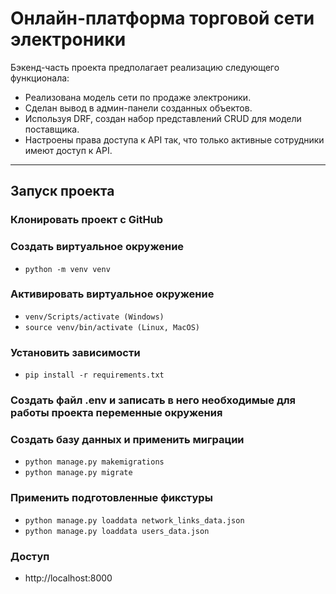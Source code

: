 Онлайн-платформа торговой сети электроники
=====================

Бэкенд-часть проекта предполагает реализацию следующего функционала:

- Реализована модель сети по продаже электроники.
- Сделан вывод в админ-панели созданных объектов.
- Используя DRF, создан набор представлений CRUD для модели поставщика.
- Настроены права доступа к API так, что только активные сотрудники имеют доступ к API.
___
## Запуск проекта

### Клонировать проект с GitHub

### Создать виртуальное окружение

* `python -m venv venv`

### Активировать виртуальное окружение

* `venv/Scripts/activate (Windows)`
* `source venv/bin/activate (Linux, MacOS)`

### Установить зависимости

* `pip install -r requirements.txt`

### Создать файл .env и записать в него необходимые для работы проекта переменные окружения

### Создать базу данных и применить миграции

* `python manage.py makemigrations`
* `python manage.py migrate`

### Применить подготовленные фикстуры

* `python manage.py loaddata network_links_data.json`
* `python manage.py loaddata users_data.json`

### Доступ

* http://localhost:8000
